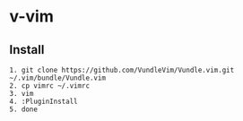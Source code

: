 # v-vim

## Install

```
1. git clone https://github.com/VundleVim/Vundle.vim.git ~/.vim/bundle/Vundle.vim
2. cp vimrc ~/.vimrc
3. vim
4. :PluginInstall
5. done
```
